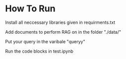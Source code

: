 # How To Run

Install all neccessary libraries given in requirments.txt

Add documents to perform RAG on in the folder "./data/"

Put your query in the varibale "queryy"

Run the code blocks in test.ipynb


